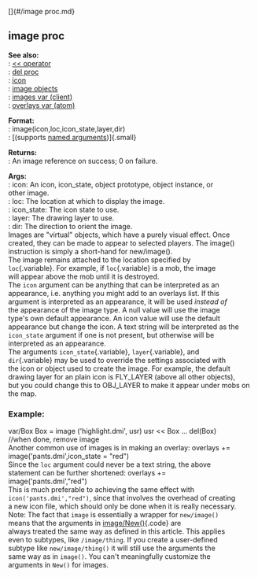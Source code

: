 []{#/image proc.md}    
## image proc    
**See also:**    
:   [\<\< operator](/operator/%3c%3c)    
:   [del proc](/proc/del)    
:   [icon](/icon)    
:   [image objects](/image)    
:   [images var (client)](/client/var/images)    
:   [overlays var (atom)](/atom/var/overlays)    
<!-- -->    
**Format:**    
:   image(icon,loc,icon_state,layer,dir)    
:   [(supports [named arguments](/proc/arguments/named))]{.small}    
<!-- -->    
**Returns:**    
:   An image reference on success; 0 on failure.    
<!-- -->    
**Args:**    
:   icon: An icon, icon_state, object prototype, object instance, or    
    other image.    
:   loc: The location at which to display the image.    
:   icon_state: The icon state to use.    
:   layer: The drawing layer to use.    
:   dir: The direction to orient the image.    
Images are \"virtual\" objects, which have a purely visual effect. Once    
created, they can be made to appear to selected players. The image()    
instruction is simply a short-hand for new/image().    
The image remains attached to the location specified by    
`loc`{.variable}. For example, if `loc`{.variable} is a mob, the image    
will appear above the mob until it is destroyed.    
The `icon` argument can be anything that can be interpreted as an    
appearance, i.e. anything you might add to an overlays list. If this    
argument is interpreted as an appearance, it will be used *instead of*    
the appearance of the image type. A null value will use the image    
type\'s own default appearance. An icon value will use the default    
appearance but change the icon. A text string will be interpreted as the    
`icon_state` argument if one is not present, but otherwise will be    
interpreted as an appearance.    
The arguments `icon_state`{.variable}, `layer`{.variable}, and    
`dir`{.variable} may be used to override the settings associated with    
the icon or object used to create the image. For example, the default    
drawing layer for an plain icon is FLY_LAYER (above all other objects),    
but you could change this to OBJ_LAYER to make it appear under mobs on    
the map.    
### Example:    
var/Box Box = image (\'highlight.dmi\', usr) usr \<\< Box \... del(Box)    
//when done, remove image    
Another common use of images is in making an overlay: overlays +=    
image(\'pants.dmi\',icon_state = \"red\")    
Since the `loc` argument could never be a text string, the above    
statement can be further shortened: overlays +=    
image(\'pants.dmi\',\"red\")    
This is much preferable to achieving the same effect with    
`icon('pants.dmi',"red")`, since that involves the overhead of creating    
a new icon file, which should only be done when it is really necessary.    
Note: The fact that `image` is essentially a wrapper for `new/image()`    
means that the arguments in [image/New()](/datum/proc/New){.code} are    
always treated the same way as defined in this article. This applies    
even to subtypes, like `/image/thing`. If you create a user-defined    
subtype like `new/image/thing()` it will still use the arguments the    
same way as in `image()`. You can\'t meaningfully customize the    
arguments in `New()` for images.  